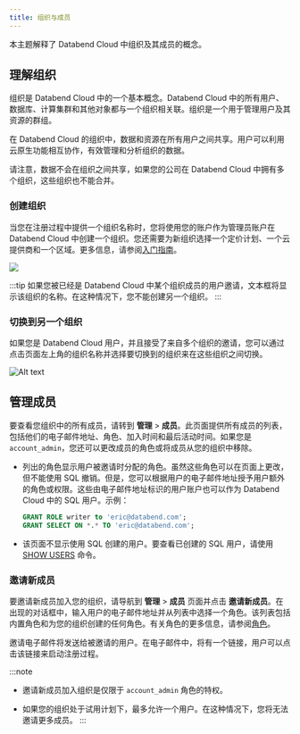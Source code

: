 ```yaml
---
title: 组织与成员
---
```


本主题解释了 Databend Cloud 中组织及其成员的概念。

## 理解组织

组织是 Databend Cloud 中的一个基本概念。Databend Cloud 中的所有用户、数据库、计算集群和其他对象都与一个组织相关联。组织是一个用于管理用户及其资源的群组。

在 Databend Cloud 的组织中，数据和资源在所有用户之间共享。用户可以利用云原生功能相互协作，有效管理和分析组织的数据。

请注意，数据不会在组织之间共享，如果您的公司在 Databend Cloud 中拥有多个组织，这些组织也不能合并。

### 创建组织

当您在注册过程中提供一个组织名称时，您将使用您的账户作为管理员账户在 Databend Cloud 中创建一个组织。您还需要为新组织选择一个定价计划、一个云提供商和一个区域。更多信息，请参阅[入门指南](../00-new-account.md)。

![](@site/static/img/documents/getting-started/01.jpg)

:::tip
如果您被已经是 Databend Cloud 中某个组织成员的用户邀请，文本框将显示该组织的名称。在这种情况下，您不能创建另一个组织。
:::

### 切换到另一个组织

如果您是 Databend Cloud 用户，并且接受了来自多个组织的邀请，您可以通过点击页面左上角的组织名称并选择要切换到的组织来在这些组织之间切换。

![Alt text](@site/static/img/documents/overview/switch-org.gif)

## 管理成员

要查看您组织中的所有成员，请转到 **管理** > **成员**。此页面提供所有成员的列表，包括他们的电子邮件地址、角色、加入时间和最后活动时间。如果您是 `account_admin`，您还可以更改成员的角色或将成员从您的组织中移除。

- 列出的角色显示用户被邀请时分配的角色。虽然这些角色可以在页面上更改，但不能使用 SQL 撤销。但是，您可以根据用户的电子邮件地址授予用户额外的角色或权限。这些由电子邮件地址标识的用户账户也可以作为 Databend Cloud 中的 SQL 用户。示例：

  ```sql
  GRANT ROLE writer to 'eric@databend.com';
  GRANT SELECT ON *.* TO 'eric@databend.com';
  ```

- 该页面不显示使用 SQL 创建的用户。要查看已创建的 SQL 用户，请使用 [SHOW USERS](/sql/sql-commands/ddl/user/user-show-users) 命令。

### 邀请新成员

要邀请新成员加入您的组织，请导航到 **管理** > **成员** 页面并点击 **邀请新成员**。在出现的对话框中，输入用户的电子邮件地址并从列表中选择一个角色。该列表包括内置角色和为您的组织创建的任何角色。有关角色的更多信息，请参阅[角色](/guides/security/access-control/roles)。

邀请电子邮件将发送给被邀请的用户。在电子邮件中，将有一个链接，用户可以点击该链接来启动注册过程。

:::note

- 邀请新成员加入组织是仅限于 `account_admin` 角色的特权。

- 如果您的组织处于试用计划下，最多允许一个用户。在这种情况下，您将无法邀请更多成员。
  :::
